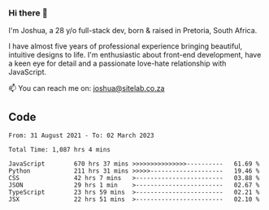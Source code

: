 ### Hi there 👋

I'm Joshua, a 28 y/o full-stack dev, born & raised in Pretoria, South Africa. 

I have almost five years of professional experience bringing beautiful, intuitive designs to life. I'm enthusiastic about front-end development, have a keen eye for detail and a passionate love-hate relationship with JavaScript.

📫 You can reach me on: joshua@sitelab.co.za

## **Code**

<!--START_SECTION:waka-->

```text
From: 31 August 2021 - To: 02 March 2023

Total Time: 1,087 hrs 4 mins

JavaScript        670 hrs 37 mins >>>>>>>>>>>>>>>----------   61.69 %
Python            211 hrs 31 mins >>>>>--------------------   19.46 %
CSS               42 hrs 7 mins   >------------------------   03.88 %
JSON              29 hrs 1 min    >------------------------   02.67 %
TypeScript        23 hrs 59 mins  >------------------------   02.21 %
JSX               22 hrs 51 mins  >------------------------   02.10 %
```

<!--END_SECTION:waka-->
